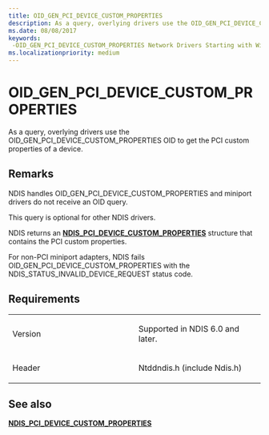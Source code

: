 ```yaml
---
title: OID_GEN_PCI_DEVICE_CUSTOM_PROPERTIES
description: As a query, overlying drivers use the OID_GEN_PCI_DEVICE_CUSTOM_PROPERTIES OID to get the PCI custom properties of a device.
ms.date: 08/08/2017
keywords: 
 -OID_GEN_PCI_DEVICE_CUSTOM_PROPERTIES Network Drivers Starting with Windows Vista
ms.localizationpriority: medium
---
```


# OID\_GEN\_PCI\_DEVICE\_CUSTOM\_PROPERTIES


As a query, overlying drivers use the OID\_GEN\_PCI\_DEVICE\_CUSTOM\_PROPERTIES OID to get the PCI custom properties of a device.

Remarks
-------

NDIS handles OID\_GEN\_PCI\_DEVICE\_CUSTOM\_PROPERTIES and miniport drivers do not receive an OID query.

This query is optional for other NDIS drivers.

NDIS returns an [**NDIS\_PCI\_DEVICE\_CUSTOM\_PROPERTIES**](/windows-hardware/drivers/ddi/ntddndis/ns-ntddndis-_ndis_pci_device_custom_properties) structure that contains the PCI custom properties.

For non-PCI miniport adapters, NDIS fails OID\_GEN\_PCI\_DEVICE\_CUSTOM\_PROPERTIES with the NDIS\_STATUS\_INVALID\_DEVICE\_REQUEST status code.

Requirements
------------

<table>
<colgroup>
<col width="50%" />
<col width="50%" />
</colgroup>
<tbody>
<tr class="odd">
<td><p>Version</p></td>
<td><p>Supported in NDIS 6.0 and later.</p></td>
</tr>
<tr class="even">
<td><p>Header</p></td>
<td>Ntddndis.h (include Ndis.h)</td>
</tr>
</tbody>
</table>

## See also


[**NDIS\_PCI\_DEVICE\_CUSTOM\_PROPERTIES**](/windows-hardware/drivers/ddi/ntddndis/ns-ntddndis-_ndis_pci_device_custom_properties)

 

